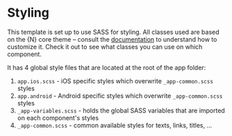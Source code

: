 # Styling

This template is set up to use SASS for styling. All classes used are based on the {N} core theme – consult the [documentation](https://docs.nativescript.org/angular/ui/theme.html#theme) to understand how to customize it. Check it out to see what classes you can use on which component.

It has 4 global style files that are located at the root of the app folder:

1. `app.ios.scss` - iOS specific styles which overwrite `_app-common.scss` styles
2. `app.android` - Android specific styles which overwrite `_app-common.scss` styles
3. `_app-variables.scss` - holds the global SASS variables that are imported on each component's styles
4. `_app-common.scss` - common available styles for texts, links, titles, ...
